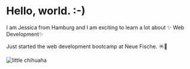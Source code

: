 # Hello, world. :-) 
I am Jessica from Hamburg and I am exciting to learn a lot about ✨ Web Development✨

Just started the web development bootcamp at Neue Fische. 🪅🪩 

![little chihuaha](https://media.giphy.com/media/mucJbtydzALRvRX5m5/giphy.gif)
  

<!---
jessicareinh/jessicareinh is a ✨ special ✨ repository because its `README.md` (this file) appears on your GitHub profile.
You can click the Preview link to take a look at your changes.
--->
